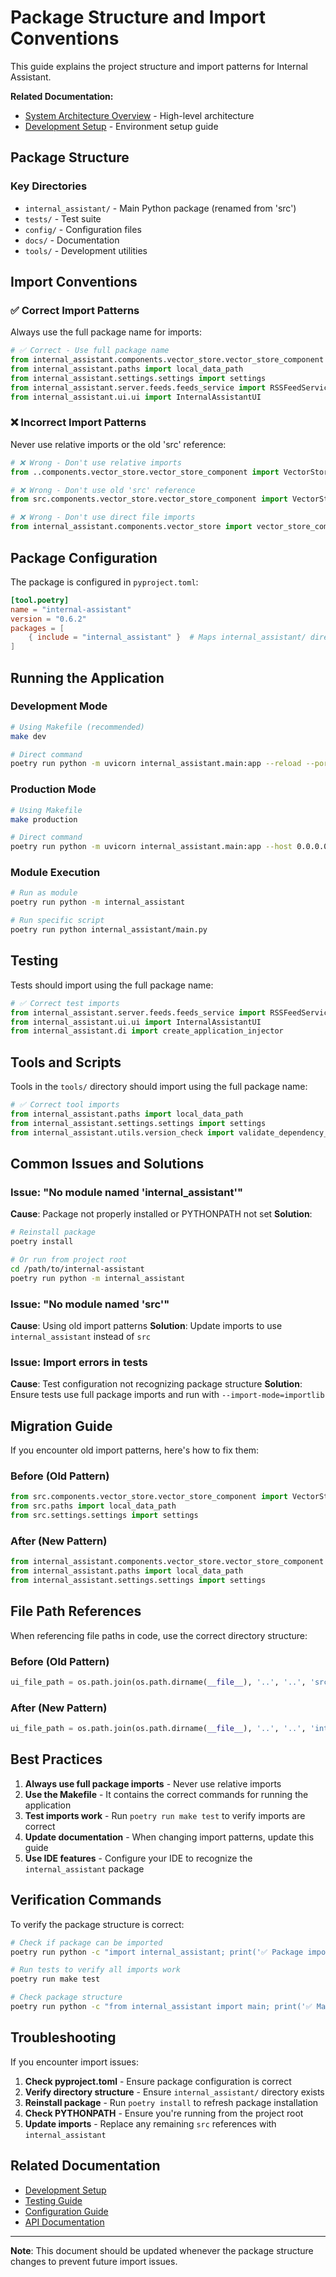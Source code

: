# Package Structure and Import Conventions

This guide explains the project structure and import patterns for Internal Assistant.

**Related Documentation:**
- [System Architecture Overview](../architecture/overview.md) - High-level architecture
- [Development Setup](setup.md) - Environment setup guide

## Package Structure

### Key Directories
- `internal_assistant/` - Main Python package (renamed from 'src')
- `tests/` - Test suite
- `config/` - Configuration files
- `docs/` - Documentation
- `tools/` - Development utilities

## Import Conventions

### ✅ Correct Import Patterns

Always use the full package name for imports:

```python
# ✅ Correct - Use full package name
from internal_assistant.components.vector_store.vector_store_component import VectorStoreComponent
from internal_assistant.paths import local_data_path
from internal_assistant.settings.settings import settings
from internal_assistant.server.feeds.feeds_service import RSSFeedService
from internal_assistant.ui.ui import InternalAssistantUI
```

### ❌ Incorrect Import Patterns

Never use relative imports or the old 'src' reference:

```python
# ❌ Wrong - Don't use relative imports
from ..components.vector_store.vector_store_component import VectorStoreComponent

# ❌ Wrong - Don't use old 'src' reference
from src.components.vector_store.vector_store_component import VectorStoreComponent

# ❌ Wrong - Don't use direct file imports
from internal_assistant.components.vector_store import vector_store_component
```

## Package Configuration

The package is configured in `pyproject.toml`:

```toml
[tool.poetry]
name = "internal-assistant"
version = "0.6.2"
packages = [
    { include = "internal_assistant" }  # Maps internal_assistant/ directory
]
```

## Running the Application

### Development Mode
```bash
# Using Makefile (recommended)
make dev

# Direct command
poetry run python -m uvicorn internal_assistant.main:app --reload --port 8001
```

### Production Mode
```bash
# Using Makefile
make production

# Direct command
poetry run python -m uvicorn internal_assistant.main:app --host 0.0.0.0 --port 8000
```

### Module Execution
```bash
# Run as module
poetry run python -m internal_assistant

# Run specific script
poetry run python internal_assistant/main.py
```

## Testing

Tests should import using the full package name:

```python
# ✅ Correct test imports
from internal_assistant.server.feeds.feeds_service import RSSFeedService
from internal_assistant.ui.ui import InternalAssistantUI
from internal_assistant.di import create_application_injector
```

## Tools and Scripts

Tools in the `tools/` directory should import using the full package name:

```python
# ✅ Correct tool imports
from internal_assistant.paths import local_data_path
from internal_assistant.settings.settings import settings
from internal_assistant.utils.version_check import validate_dependency_versions
```

## Common Issues and Solutions

### Issue: "No module named 'internal_assistant'"
**Cause**: Package not properly installed or PYTHONPATH not set
**Solution**: 
```bash
# Reinstall package
poetry install

# Or run from project root
cd /path/to/internal-assistant
poetry run python -m internal_assistant
```

### Issue: "No module named 'src'"
**Cause**: Using old import patterns
**Solution**: Update imports to use `internal_assistant` instead of `src`

### Issue: Import errors in tests
**Cause**: Test configuration not recognizing package structure
**Solution**: Ensure tests use full package imports and run with `--import-mode=importlib`

## Migration Guide

If you encounter old import patterns, here's how to fix them:

### Before (Old Pattern)
```python
from src.components.vector_store.vector_store_component import VectorStoreComponent
from src.paths import local_data_path
from src.settings.settings import settings
```

### After (New Pattern)
```python
from internal_assistant.components.vector_store.vector_store_component import VectorStoreComponent
from internal_assistant.paths import local_data_path
from internal_assistant.settings.settings import settings
```

## File Path References

When referencing file paths in code, use the correct directory structure:

### Before (Old Pattern)
```python
ui_file_path = os.path.join(os.path.dirname(__file__), '..', '..', 'src', 'ui', 'ui.py')
```

### After (New Pattern)
```python
ui_file_path = os.path.join(os.path.dirname(__file__), '..', '..', 'internal_assistant', 'ui', 'ui.py')
```

## Best Practices

1. **Always use full package imports** - Never use relative imports
2. **Use the Makefile** - It contains the correct commands for running the application
3. **Test imports work** - Run `poetry run make test` to verify imports are correct
4. **Update documentation** - When changing import patterns, update this guide
5. **Use IDE features** - Configure your IDE to recognize the `internal_assistant` package

## Verification Commands

To verify the package structure is correct:

```bash
# Check if package can be imported
poetry run python -c "import internal_assistant; print('✅ Package imports correctly')"

# Run tests to verify all imports work
poetry run make test

# Check package structure
poetry run python -c "from internal_assistant import main; print('✅ Main module accessible')"
```

## Troubleshooting

If you encounter import issues:

1. **Check pyproject.toml** - Ensure package configuration is correct
2. **Verify directory structure** - Ensure `internal_assistant/` directory exists
3. **Reinstall package** - Run `poetry install` to refresh package installation
4. **Check PYTHONPATH** - Ensure you're running from the project root
5. **Update imports** - Replace any remaining `src` references with `internal_assistant`

## Related Documentation

- [Development Setup](setup.md)
- [Testing Guide](../testing/)
- [Configuration Guide](../configuration/)
- [API Documentation](../api/)

---

**Note**: This document should be updated whenever the package structure changes to prevent future import issues.
